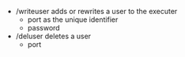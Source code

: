 + /writeuser adds or rewrites a user to the executer
	- port as the unique identifier
	- password
+ /deluser deletes a user
	- port